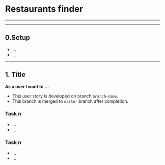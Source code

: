# Restaurants finder

---

<!-- ## User Story Dependencies

[Story Dependency Diagram](https://excalidraw.com/)

---

## WIREFRAME

![wireframe]() -->

---

## 0.Setup

- ...
- ...

---

## 1. Title

**As a user I want to ...**

- This user story is developed on branch `branch-name`.
- This branch is merged to `master` branch after completion.

### Task n

- ...
- ...

### Task n

- ...
- ...
